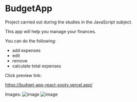 # BudgetApp
Project carried out during the studies in the JavaScript subject.

This app will help you manage your finances.

You can do the following:
- add expenses
- edit
- remove
- calculate total expenses

Click preview link:

https://budget-app-react-sooty.vercel.app/

Images:
![image](https://user-images.githubusercontent.com/58574619/154823447-18c84abc-1279-4ee8-a4fb-5f9fe7726afa.png)
![image](https://user-images.githubusercontent.com/58574619/154823453-98742c85-cecb-4a46-bb69-88f42ec8a88a.png)

